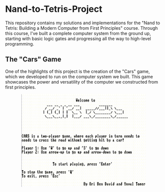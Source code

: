 # Nand-to-Tetris-Project

This repository contains my solutions and implementations for the "Nand to Tetris: Building a Modern Computer from First Principles" course. 
Through this course, I've built a complete computer system from the ground up, starting with basic logic gates and progressing all the way to high-level programming.

## The "Cars" Game

One of the highlights of this project is the creation of the "Cars" game, which we developed to run on the computer system we built. This game showcases the power and versatility of the computer we constructed from first principles.

<img src="cars.gif" alt="cars GIF" width="400" height="300" style="display:block; margin:auto;" loop="true">
